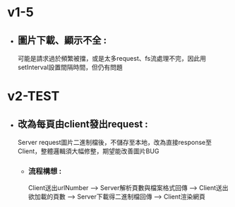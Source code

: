 # v1-5 <br>


* ## 圖片下載、顯示不全 :
   可能是請求過於頻繁被擋，或是太多request、fs流處理不完，因此用setInterval設置間隔時間，但仍有問題<br>


# v2-TEST<br>

* ## 改為每頁由client發出request :
   Server request圖片二進制檔後，不儲存至本地，改為直接response至Client，整體邏輯須大幅修整，期望能改善圖片BUG<br>
   * ### 流程構想 :
     Client送出urlNumber --> Server解析頁數與檔案格式回傳 --> Client送出欲加載的頁數 --> Server下載得二進制檔回傳 --> Client渲染網頁
